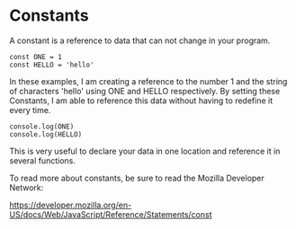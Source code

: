 # Constants

A constant is a reference to data that can not change in your program.

```
const ONE = 1
const HELLO = 'hello'
```

In these examples, I am creating a reference to the number 1 and the string of
characters 'hello' using ONE and HELLO respectively. By setting these Constants,
I am able to reference this data without having to redefine it every time.

```
console.log(ONE)
console.log(HELLO)
```

This is very useful to declare your data in one location and reference it in
several functions.

To read more about constants, be sure to read the Mozilla Developer Network:

https://developer.mozilla.org/en-US/docs/Web/JavaScript/Reference/Statements/const
